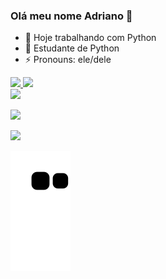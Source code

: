 ### Olá meu nome Adriano 👋  
- 🔭 Hoje trabalhando com Python
- 🌱 Estudante de Python
- ⚡ Pronouns: ele/dele 

<div>
  <a href="https://github.com/adrianojose706">
  <img height="180em" src="https://github-readme-stats.vercel.app/api?username=adrianojose706&show_icons=true&theme=midnight-purple&include_all_commits=true&count_private=true"/>
  <img height="180em" src="https://github-readme-stats.vercel.app/api/top-langs/?username=adrianojose706&layout=compact&langs_count=7&theme=midnight-purple"/>
</div>
  

<img src="https://upload.wikimedia.org/wikipedia/commons/thumb/0/0a/Python.svg/2048px-Python.svg.png" target="_blank">

 <a href = "mailto:adri51@outlook.com.br "><img src="https://img.shields.io/badge/-Gmail-%23333?style=for-the-badge&logo=gmail&logoColor=white" target="_blank"></a>
    
  <a href="https://www.linkedin.com/in/adriano-jos%C3%A9-582856181/" target="_blank"><img src="https://img.shields.io/badge/-LinkedIn-%230077B5?style=for-the-badge&logo=linkedin&logoColor=white" target="_blank"></a> 

  ![Snake animation](https://github.com/adrianojose706/adrianojose706/blob/output/github-contribution-grid-snake.svg)

